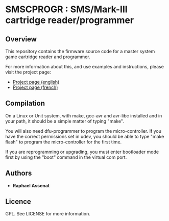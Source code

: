 # SMSCPROGR : SMS/Mark-III cartridge reader/programmer

## Overview

This repository contains the firmware source code for a master system game
cartridge reader and programmer.

For more information about this, and use examples and instructions, please
visit the project page:

* [Project page (english)](https://www.raphnet.net/electronique/sms_cartridge_programmer/index_en.php)
* [Project page (french)](https://www.raphnet.net/electronique/sms_cartridge_programmer/index.php)


## Compilation

On a Linux or Unit system, with make, gcc-avr and avr-libc installed and in your path, it should be
a simple matter of typing "make".

You will also need dfu-programmer to program the micro-controller. If you have the correct permissions
set in udev, you should be able to type "make flash" to program the micro-controller for the first time.

If you are reprogramming or upgrading, you must enter bootloader mode first by using the "boot" command
in the virtual com port.


##  Authors

* **Raphael Assenat**


## Licence

GPL. See LICENSE for more information.
